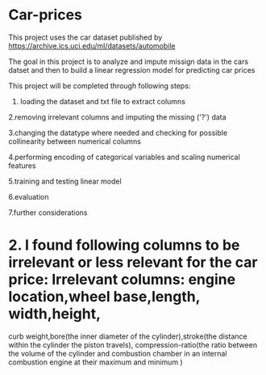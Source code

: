 # Car-prices

This project uses the car dataset published by https://archive.ics.uci.edu/ml/datasets/automobile

The goal in this project is to analyze and impute missign data in the cars datset and then to build a linear regression model for predicting car prices

This project will be completed through following steps:

1. loading the dataset and txt file to extract columns

2.removing irrelevant columns and imputing the missing ('?') data

3.changing the datatype where needed and checking for possible collinearity between numerical columns

4.performing encoding of categorical variables and scaling numerical features

5.training and testing linear model 

6.evaluation

7.further considerations

# 2. I found following columns to be irrelevant or less relevant for the car price: Irrelevant columns: engine location,wheel base,length, width,height,
curb weight,bore(the inner diameter of the cylinder),stroke(the distance within the cylinder the piston travels), compression-ratio(the ratio between the volume of the cylinder and combustion chamber in an internal combustion engine at their maximum and minimum )


